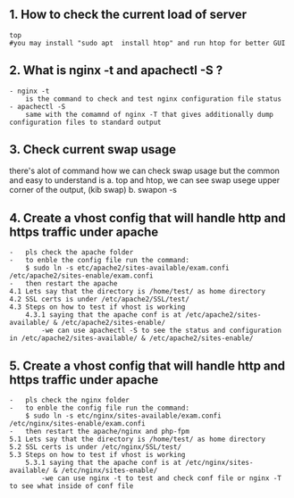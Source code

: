 ## 1. How to  check the current load of server
    top
    #you may install "sudo apt  install htop" and run htop for better GUI
## 2. What is nginx -t and apachectl -S ?
    - nginx -t 
        is the command to check and test nginx configuration file status
    - apachectl -S   
        same with the comamnd of nginx -T that gives additionally dump configuration files to standard output 
## 3. Check current swap usage
there's alot of command how we can check swap usage but the common and easy to understand is
    a. top and htop, we can see swap usege upper corner of the output, (kib swap)
    b. swapon -s


## 4. Create a vhost config that will handle http and https traffic under apache 
    -   pls check the apache folder
    -   to enble the config file run the command:
        $ sudo ln -s etc/apache2/sites-available/exam.confi  /etc/apache2/sites-enable/exam.confi
    -   then restart the apache
    4.1 Lets say that the directory is /home/test/ as home directory
    4.2 SSL certs is under /etc/apache2/SSL/test/
    4.3 Steps on how to test if vhost is working
        4.3.1 saying that the apache conf is at /etc/apache2/sites-available/ & /etc/apache2/sites-enable/
            -we can use apachectl -S to see the status and configuration in /etc/apache2/sites-available/ & /etc/apache2/sites-enable/
## 5. Create a vhost config that will handle http and https traffic under apache 
    -   pls check the nginx folder
    -   to enble the config file run the command:
        $ sudo ln -s etc/nginx/sites-available/exam.confi  /etc/nginx/sites-enable/exam.confi
    -   then restart the apache/nginx and php-fpm
    5.1 Lets say that the directory is /home/test/ as home directory
    5.2 SSL certs is under /etc/nginx/SSL/test/
    5.3 Steps on how to test if vhost is working
        5.3.1 saying that the apache conf is at /etc/nginx/sites-available/ & /etc/nginx/sites-enable/
            -we can use nginx -t to test and check conf file or nginx -T to see what inside of conf file
